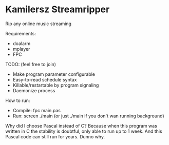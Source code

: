 # Kamilersz Streamripper
Rip any online music streaming

Requirements:
- doalarm
- mplayer
- FPC

TODO: (feel free to join)
- Make program parameter configurable
- Easy-to-read schedule syntax
- Killable/restartable by program signaling
- Daemonize process

How to run:
- Compile: fpc main.pas
- Run: screen ./main (or just ./main if you don't wan running background)

Why did I choose Pascal instead of C?
Because when this program was written in C the stability is doubtful, only able to run up to 1 week. And this Pascal code can still run for years. Dunno why.
